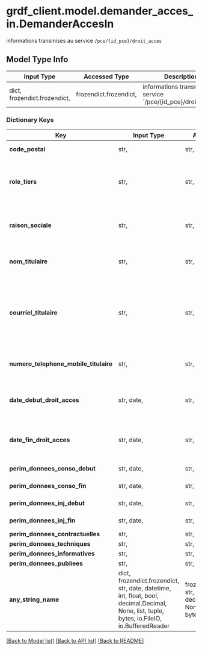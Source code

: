 # grdf_client.model.demander_acces_in.DemanderAccesIn

informations transmises au service `/pce/{id_pce}/droit_acces`

## Model Type Info
Input Type | Accessed Type | Description | Notes
------------ | ------------- | ------------- | -------------
dict, frozendict.frozendict,  | frozendict.frozendict,  | informations transmises au service &#x60;/pce/{id_pce}/droit_acces&#x60; | 

### Dictionary Keys
Key | Input Type | Accessed Type | Description | Notes
------------ | ------------- | ------------- | ------------- | -------------
**code_postal** | str,  | str,  | code postal du PCE | 
**role_tiers** | str,  | str,  |  | must be one of ["AUTORISE_CONTRAT_FOURNITURE", "DETENTEUR_CONTRAT_FOURNITURE, AUTORISE_CONTRAT_INJECTION", "DETENTEUR_CONTRAT_INJECTION", ] 
**raison_sociale** | str,  | str,  | la raison sociale du titulaire si personne morale | [optional] 
**nom_titulaire** | str,  | str,  | le nom du titulaire si personne physique | [optional] 
**courriel_titulaire** | str,  | str,  | courriel utilisé par GRDF pour signifier au titulaire un nouveau droit d&#x27;accès par le tiers aux données de son PCE | [optional] 
**numero_telephone_mobile_titulaire** | str,  | str,  | Numéro de téléphone mobile du titulaire | [optional] 
**date_debut_droit_acces** | str, date,  | str,  | date du consentement déclarée à GRDF par le Tiers | [optional] value must conform to RFC-3339 full-date YYYY-MM-DD
**date_fin_droit_acces** | str, date,  | str,  | date de fin du consentement déclarée à GRDF par le Tiers | [optional] value must conform to RFC-3339 full-date YYYY-MM-DD
**perim_donnees_conso_debut** | str, date,  | str,  |  | [optional] value must conform to RFC-3339 full-date YYYY-MM-DD
**perim_donnees_conso_fin** | str, date,  | str,  |  | [optional] value must conform to RFC-3339 full-date YYYY-MM-DD
**perim_donnees_inj_debut** | str, date,  | str,  |  | [optional] value must conform to RFC-3339 full-date YYYY-MM-DD
**perim_donnees_inj_fin** | str, date,  | str,  |  | [optional] value must conform to RFC-3339 full-date YYYY-MM-DD
**perim_donnees_contractuelles** | str,  | str,  |  | [optional] 
**perim_donnees_techniques** | str,  | str,  |  | [optional] 
**perim_donnees_informatives** | str,  | str,  |  | [optional] 
**perim_donnees_publiees** | str,  | str,  |  | [optional] 
**any_string_name** | dict, frozendict.frozendict, str, date, datetime, int, float, bool, decimal.Decimal, None, list, tuple, bytes, io.FileIO, io.BufferedReader | frozendict.frozendict, str, BoolClass, decimal.Decimal, NoneClass, tuple, bytes, FileIO | any string name can be used but the value must be the correct type | [optional]

[[Back to Model list]](../../README.md#documentation-for-models) [[Back to API list]](../../README.md#documentation-for-api-endpoints) [[Back to README]](../../README.md)

